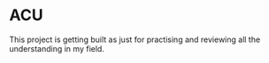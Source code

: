 # ACU
This project is getting built as just for practising and reviewing all the understanding in my field. 
